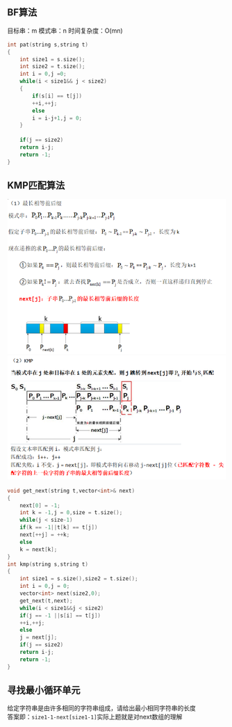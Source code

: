 ## BF算法
目标串：m 模式串：n 时间复杂度：O(mn)  
```cpp
int pat(string s,string t)
{
	int size1 = s.size();
	int size2 = t.size();
	int i = 0,j =0;
	while(i < size1&& j < size2)
	{
		if(s[i] == t[j])
		++i,++j;
		else
		i = i-j+1,j = 0;
	}
	
	if(j == size2)
	return i-j;
	return -1;
}
```

## KMP匹配算法
![](https://github.com/tangshisong/algorithm/blob/master/pic/1.png)
![](https://github.com/tangshisong/algorithm/blob/master/pic/2.png)
```cpp
void get_next(string t,vector<int>& next)
{
	next[0] = -1;
	int k = -1,j = 0,size = t.size();
	while(j < size-1)
	if(k == -1||t[k] == t[j])
	next[++j] = ++k;
	else
	k = next[k];
}
int kmp(string s,string t)
{
	int size1 = s.size(),size2 = t.size();
	int i = 0,j = 0;
	vector<int> next(size2,0);
	get_next(t,next);
	while(i < size1&&j < size2)
	if(j == -1 ||s[i] == t[j])
	++i,++j;
	else
	j = next[j];
	if(j == size2)
	return i-j;
	return -1;
}
```

## 寻找最小循环单元
给定字符串是由许多相同的字符串组成，请给出最小相同字符串的长度  
答案即：`size1-1-next[size1-1]`实际上题就是对next数组的理解  


